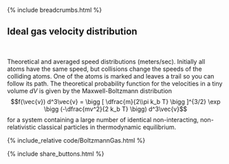 {% include breadcrumbs.html %}

## Ideal gas velocity distribution
<div class="header_line"><br/></div>

Theoretical and averaged speed distributions (meters/sec).
Initially all atoms have the same speed, but collisions
change the speeds of the colliding atoms. One of the atoms is
marked and leaves a trail so you can follow its path.
The theoretical probability function for the velocities in 
a tiny volume $dV$ is given by the Maxwell-Boltzmann distribution
$$f(\vec{v}) d^3\vec{v} = \bigg [ \dfrac{m}{2\\pi k_b T} \bigg ]^{3/2} \exp \bigg (-\dfrac{mv^2}{2 k_b T} \bigg) d^3\vec{v}$$ 
for a system containing a large number of identical non-interacting, 
non-relativistic classical particles in thermodynamic equilibrium.


{% include_relative code/BoltzmannGas.html %}

<p style="clear: both;"></p>

{% include share_buttons.html %}


